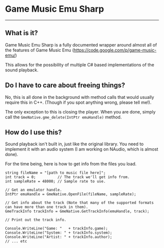 # Game Music Emu Sharp
----
## What is it?

Game Music Emu Sharp is a fully documented wrapper around almost all of the features of Game Music Emu (https://code.google.com/p/game-music-emu/)

This allows for the possibility of multiple C# based implementations of the sound playback.

## Do I have to care about freeing things?

No, this is all done in the background with method calls that would usually require this in C++. (Though if you spot anything wrong, please tell me!).

The only exception to this is closing the player. When you are done, simply call the ```GmeNative.gme_delete(IntPtr emuHandle)``` method.

## How do I use this?

Sound playback isn't built in, just like the original library. You need to implement it with an audio system (I am working on NAudio, which is almost done).

For the time being, here is how to get info from the files you load.

```
string fileName = "[path to music file here]";
int track = 0;          // The track we'll get info from.
int sampleRate = 48000; // Sample rate to use.

// Get an emulator handle.
IntPtr emuHandle = GmeNative.OpenFile(fileName, sampleRate);

// Get info about the track (Note that many of the supported formats can have more than one track in them).
GmeTrackInfo trackInfo = GmeNative.GetTrackInfo(emuHandle, track);

// Print out the track info.

Console.WriteLine("Game: "   + trackInfo.game);
Console.WriteLine("System: " + trackInfo.system);
Console.WriteLine("Artist: " + trackInfo.author);
// ... etc

```